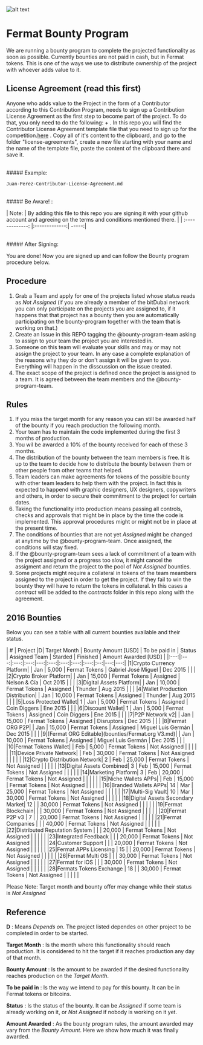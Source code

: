 ![alt text](https://github.com/bitDubai/media-kit/blob/master/MediaKit/Fermat%20Branding/Fermat%20Logotype/Fermat_Logo_3D.png "Fermat Logo")

# Fermat Bounty Program

We are running a bounty program to complete the projected functionality as soon as possible. Currently bounties are not paid in cash, but in Fermat tokens. This is one of the ways we use to distribute ownership of the project with whoever adds value to it. 

## License Agreement (read this first)
Anyone who adds value to the Project in the form of a Contributor according to this Contribution Program, needs to sign up a Contribution License Agreement as the first step to become part of the project. To do that, you only need to do the following: +
. In this repo you will find the Contributor License Agreement template file that you need to sign up for the competition.[here](https://github.com/bitDubai/cotribution-program/blob/master/Contributor-License-Agreement.md)
. Copy all of it's content to the clipboard, and go to the folder "license-agreements", create a new file starting with your name and the name of the template file, paste the content of the clipboard there and save it.

<br>
##### Example: 

```shell
Juan-Perez-Contributor-License-Agreement.md
```

<br>
##### Be Aware! : 

| Note:        | By adding this file to this repo you are signing it with your github account and agreeing on the terms and conditions mentioned there.            | 
| :-------------: |:-------------:| -----:|

<br>
##### After Signing: 

You are done! Now you are signed up and can follow the Bounty program procedure below.

## Procedure

1. Grab a Team and apply for one of the projects listed whose status reads as _Not Assigned_ (if you are already a member of the bitDubai network you can only participate on the projects you are assigned to, if it happens that that project has a bounty then you are automatically participating on the bounty-program together with the team that is working on that.)
2. Create an Issue in this REPO tagging the @bounty-program-team asking to assign to your team the project you are interested in.
3. Someone on this team will evaluate your skills and may or may not assign the project to your team. In any case a complete explanation of the reasons why they do or don't assign it will be given to you. Everything will happen in the disscussion on the issue created.
4. The exact scope of the project is defined once the project is assigned to a team. It is agreed between the team members and the @bounty-program-team.

## Rules

1. If you miss the target month for any reason you can still be awarded half of the bounty if you reach production the following month.
2. Your team has to maintain the code implemented during the first 3 months of production. 
3. You wil be awarded a 10% of the bounty received for each of these 3 months.
4. The distribution of the bounty between the team members is free. It is up to the team to decide how to distribute the bounty between them or other people from other teams that helped.
5. Team leaders can make agreements for tokens of the possible bounty with other team leaders to help them with the project. In fact this is expected to happend with graphic designers, UX designers, copywriters and others, in order to secure their commitment to the project for certain dates.
6. Taking the functionality into production means passing all controls, checks and approvals that might be in place by the time the code is implemented. This approval procedures might or might not be in place at the present time.
7. The conditions of bounties that are not yet _Assigned_ might be changed at anytime by the @bounty-program-team. Once assigned, the conditions will stay fixed.
8. If the @bounty-program-team sees a lack of commitment of a team with the project assigned or a progress too slow, it might cancel the assigment and return the project to the pool of _Not Assigned_ bounties.
9. Some projects might require a collateral in tokens of the team meambers assigned to the project in order to get the project. If they fail to win the bounty they will have to return the tokens in collateral. In this cases a _contract_ will be added to the _contracts_ folder in this repo along with the agreement. 


## 2016 Bounties

Below you can see a table with all current bounties available and their status. 

| # | Project |D|  Target Month | Bounty Amount [USD] | To be paid in | Status | Assigned Team | Starded | Finished | Amount Awarded [USD] |
|:---:|:---:|:---:|:---:|---:|:---:|:---:|:---:|:---:|:--:|---:|---:|
|1|Crypto Currency Platform|  | Jan | 5,000 | Fermat Tokens | Gabriel José Miguel | Dec 2015 | | |
|2|Crypto Broker Platform| | Jan | 15,000 | Fermat Tokens | Assigned | Nelson & Cía | Oct 2015 | | |
|3|Digital Assets Platform| | Jan | 10,000 | Fermat Tokens | Assigned | Thunder | Aug 2015 | | |
|4|Wallet Production Distribution| | Jan | 10,000 | Fermat Tokens | Assigned | Thunder | Aug 2015 | | |
|5|Loss Protected Wallet| 1 | Jan | 5,000 | Fermat Tokens | Assigned | Coin Diggers | Ene 2015 | | |
|6|Discount Wallet| 1 | Jan | 5,000 | Fermat Tokens | Assigned | Coin Diggers | Ene 2015 | | |
|7|P2P Network v2| | Jan | 15,000 | Fermat Tokens | Assigned | Disruptors | Dec 2015 | | |
|8|Fermat ORG P2P| | Jan | 15,000 | Fermat Tokens | Assigned | Miguel Luis Germán | Dec 2015 | | |
|9|[Fermat ORG Editable](bounties/Fermat.org V3.md)| | Jan | 10,000 | Fermat Tokens | Assigned | Miguel Luis Germán | Dec 2015 | | |
|10|Fermat Tokens Wallet| | Feb | 5,000 | Fermat Tokens | Not Assigned | | | | |
|11|Device Private Network| | Feb | 30,000 | Fermat Tokens | Not Assigned | | | | |
|12|Crypto Distribution Network| 2 | Feb | 25,000 | Fermat Tokens | Not Assigned | | | | |
|13|Digital Assets Combined| 3 | Feb | 15,000 | Fermat Tokens | Not Assigned | | | | |
|14|Marketing Platform| 3 | Feb | 20,000 | Fermat Tokens | Not Assigned | | | | |
|15|Niche Wallets APPs| | Feb | 15,000 | Fermat Tokens | Not Assigned | | | | |
|16|Branded Wallets APPs| 14 | Mar | 25,000 | Fermat Tokens | Not Assigned | | | | |
|17|Multi-Sig Vault| 10 | Mar | 30,000 | Fermat Tokens | Not Assigned | | | | |
|18|Digital Assets Secondary Market| 12 |  | 30,000 | Fermat Tokens | Not Assigned | | | | |
|19|Fermat Blockchain| |  | 30,000 | Fermat Tokens | Not Assigned | | | | |
|20|Fermat P2P v3 | 7 | | 20,000 | Fermat Tokens | Not Assigned | | | | |
|21|Fermat Companies |  |  | 40,000 | Fermat Tokens | Not Assigned | | | | |
|22|Distributed Reputation System |  |  | 20,000 | Fermat Tokens | Not Assigned | | | | |
|23|Integrated Feedback |  |  | 20,000 | Fermat Tokens | Not Assigned | | | | |
|24|Customer Support |  |  | 20,000 | Fermat Tokens | Not Assigned | | | | |
|25|Fermat APPs Licensing | 15 | | 20,000 | Fermat Tokens | Not Assigned | | | | |
|26|Fermat Multi OS | | | 30,000 | Fermat Tokens | Not Assigned | | | | |
|27|Fermat for iOS | |  | 30,000 | Fermat Tokens | Not Assigned | | | | |
|28|Fermats Tokens Exchange | 18 | | 30,000 | Fermat Tokens | Not Assigned | | | | |


Please Note: Target month and bounty offer may change while their status is _Not Assigned_

## Reference 

**D** : Means _Depends on_. The project listed dependes on other project to be completed in order to be started. 

**Target Month** : Is the month where this functionality should reach production. It is considered to hit the target if it reaches production any day of that month.

**Bounty Amount** : Is the amount to be awarded if the desired functionality reaches production on the _Target Month_. 

**To be paid in** : Is the way we intend to pay for this bounty. It can be in Fermat tokens or bitcoins.

**Status** : Is the status of the bounty. It can be _Assigned_ if some team is already working on it, or _Not Assigned_ if nobody is working on it yet.

**Amount Awarded** : As the bounty program rules, the amount awarded may vary from the _Bounty Amount_. Here we show how much it was finally awarded.
